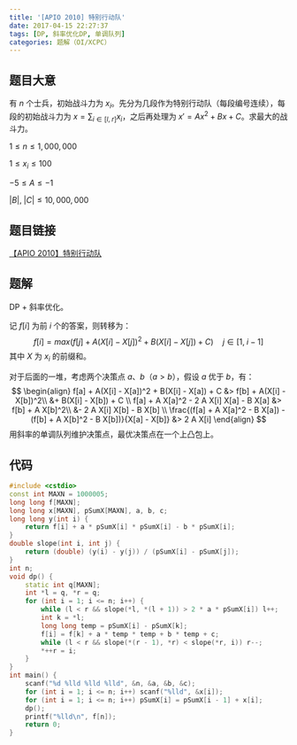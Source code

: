 ```yaml
---
title: '[APIO 2010] 特别行动队'
date: 2017-04-15 22:27:37
tags: [DP, 斜率优化DP, 单调队列]
categories: 题解（OI/XCPC）
---
```


## 题目大意

有 $n$ 个士兵，初始战斗力为 $x_i$。先分为几段作为特别行动队（每段编号连续），每段的初始战斗力为 $x = \sum_{i \in [l, \; r]} x_i$，之后再处理为 $x' = A x^2 + B x + C$。求最大的战斗力。

$1 \leqslant n \leqslant 1,000,000$

$1\leqslant x_i \leqslant 100$

$-5 \leqslant A \leqslant -1$

$|B|, \; |C| \leqslant 10,000,000$

## 题目链接

[【APIO 2010】特别行动队](https://www.luogu.com.cn/problem/P3628)

<!-- more -->

## 题解

DP + 斜率优化。

记 $f[i]$ 为前 $i$ 个的答案，则转移为：
$$
f[i] = max(f[j] + A (X[i] - X[j])^2 + B (X[i] - X[j]) + C) \quad j \in [1, \; i - 1]
$$
其中 $X$ 为 $x_i$ 的前缀和。

对于后面的一堆，考虑两个决策点 $a$、$b$（$a > b$），假设 $a$ 优于 $b$，有：
$$
\begin{align}
f[a] + A(X[i] - X[a])^2 + B(X[i] - X[a]) + C &> f[b] + A(X[i] - X[b])^2\\
&+ B(X[i] - X[b]) + C \\
f[a] + A X[a]^2 - 2 A X[i] X[a] - B X[a] &> f[b] + A X[b]^2\\
&- 2 A X[i] X[b] - B X[b] \\
\frac{(f[a] + A X[a]^2 - B X[a]) - (f[b] + A X[b]^2 - B X[b])}{X[a] - X[b]} &> 2 A X[i]
\end{align}
$$
用斜率的单调队列维护决策点，最优决策点在一个上凸包上。

## 代码

```c++
#include <cstdio>
const int MAXN = 1000005;
long long f[MAXN];
long long x[MAXN], pSumX[MAXN], a, b, c;
long long y(int i) {
    return f[i] + a * pSumX[i] * pSumX[i] - b * pSumX[i];
}
double slope(int i, int j) {
    return (double) (y(i) - y(j)) / (pSumX[i] - pSumX[j]);
}
int n;
void dp() {
    static int q[MAXN];
    int *l = q, *r = q;
    for (int i = 1; i <= n; i++) {
        while (l < r && slope(*l, *(l + 1)) > 2 * a * pSumX[i]) l++;
        int k = *l;
        long long temp = pSumX[i] - pSumX[k];
        f[i] = f[k] + a * temp * temp + b * temp + c;
        while (l < r && slope(*(r - 1), *r) < slope(*r, i)) r--;
        *++r = i;
    }
}
int main() {
    scanf("%d %lld %lld %lld", &n, &a, &b, &c);
    for (int i = 1; i <= n; i++) scanf("%lld", &x[i]);
    for (int i = 1; i <= n; i++) pSumX[i] = pSumX[i - 1] + x[i];
    dp();
    printf("%lld\n", f[n]);
    return 0;
}
```